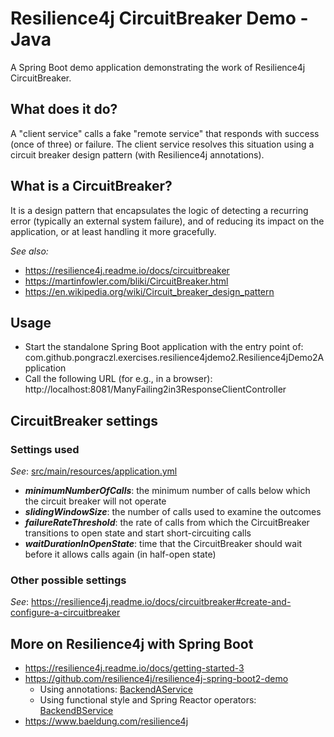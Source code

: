 # Resilience4j CircuitBreaker Demo - Java 

A Spring Boot demo application demonstrating the work of Resilience4j CircuitBreaker.

## What does it do?
A "client service" calls a fake "remote service" that responds with success (once of three) or failure. The client service resolves this situation using a circuit breaker design pattern (with Resilience4j annotations).

## What is a CircuitBreaker?
It is a design pattern that encapsulates the logic of detecting a recurring error (typically an external system failure), and of reducing its impact on the application, or at least handling it more gracefully.

*See also:*
 - https://resilience4j.readme.io/docs/circuitbreaker
 - https://martinfowler.com/bliki/CircuitBreaker.html
 - https://en.wikipedia.org/wiki/Circuit_breaker_design_pattern

## Usage
 - Start the standalone Spring Boot application with the entry point of: com.github.pongraczl.exercises.resilience4jdemo2.Resilience4jDemo2Application
 - Call the following URL (for e.g., in a browser): http://localhost:8081/ManyFailing2in3ResponseClientController

## CircuitBreaker settings

### Settings used

*See*: [src/main/resources/application.yml](https://github.com/pongraczl/resilience4j-demo-circuitbreaker-java/blob/master/resilience4j-demo-circuitbreaker-java/src/main/resources/application.yml)
 - ***minimumNumberOfCalls***: the minimum number of calls below which the circuit breaker will not operate
 - ***slidingWindowSize***: the number of calls used to examine the outcomes
- ***failureRateThreshold***: the rate of calls from which the CircuitBreaker transitions to open state and start short-circuiting calls
 - ***waitDurationInOpenState***: time that the CircuitBreaker should wait before it allows calls again (in half-open state)
 
### Other possible settings
*See*: https://resilience4j.readme.io/docs/circuitbreaker#create-and-configure-a-circuitbreaker

## More on Resilience4j with Spring Boot

 - https://resilience4j.readme.io/docs/getting-started-3
 - https://github.com/resilience4j/resilience4j-spring-boot2-demo
   - Using annotations: [BackendAService](https://github.com/resilience4j/resilience4j-spring-boot2-demo/blob/master/src/main/java/io/github/robwin/service/BackendAService.java)
   - Using functional style and Spring Reactor operators: [BackendBService](https://github.com/resilience4j/resilience4j-spring-boot2-demo/blob/master/src/main/java/io/github/robwin/service/BackendBService.java)
 - https://www.baeldung.com/resilience4j

